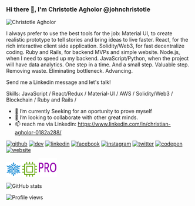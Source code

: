 ### Hi there 👋, I'm Christotle Agholor @johnchristotle

![Christotle Agholor](https://user-images.githubusercontent.com/10975011/90856334-9c3cce00-e379-11ea-9461-629f11d958f4.png)

I always prefer to use the best tools for the job: 
Material UI, to create realistic prototype to tell stories and bring ideas to live faster. 
React, for the rich interactive client side application. 
Solidity/Web3, for fast decentralize coding.
Ruby and Rails, for backend MVPs and simple website.
Node.js, when I need to speed up my backend. 
JavaScript/Python, when the project will have data analytics. 
One step in a time. And a small step. Valuable step. Removing waste. Eliminating bottleneck. Advancing.

Send me a Linkedin message and let's talk!


Skills: JavaScript / React/Redux / Material-UI / AWS / Solidity/Web3 / Blockchain / Ruby and Rails /

- 👀 I’m currently Seeking for an oportunity to prove myself
- 💞️ I’m looking to collaborate with other great minds.
- 📫 reach me via Linkedin: https://www.linkedin.com/in/christian-agholor-0182a288/


[<img src='https://cdn.jsdelivr.net/npm/simple-icons@3.0.1/icons/github.svg' alt='github' height='40'>](https://github.com/johnchristotle)  [<img src='https://cdn.jsdelivr.net/npm/simple-icons@3.0.1/icons/dev-dot-to.svg' alt='dev' height='40'>](https://dev.to/johnchristotle)  [<img src='https://cdn.jsdelivr.net/npm/simple-icons@3.0.1/icons/linkedin.svg' alt='linkedin' height='40'>](https://www.linkedin.com/in/christian-agholor-0182a288/)  [<img src='https://cdn.jsdelivr.net/npm/simple-icons@3.0.1/icons/facebook.svg' alt='facebook' height='40'>](https://www.facebook.com/johnchristotle)  [<img src='https://cdn.jsdelivr.net/npm/simple-icons@3.0.1/icons/instagram.svg' alt='instagram' height='40'>](https://www.instagram.com/johnchristotle1/)  [<img src='https://cdn.jsdelivr.net/npm/simple-icons@3.0.1/icons/twitter.svg' alt='twitter' height='40'>](https://twitter.com/john_christotle)  [<img src='https://cdn.jsdelivr.net/npm/simple-icons@3.0.1/icons/codepen.svg' alt='codepen' height='40'>](https://codepen.io/johnchristotle)  [<img src='https://cdn.jsdelivr.net/npm/simple-icons@3.0.1/icons/icloud.svg' alt='website' height='40'>](https://johnchristotle.netlify.app)  

<a href='https://archiveprogram.github.com/'><img src='https://raw.githubusercontent.com/acervenky/animated-github-badges/master/assets/acbadge.gif' width='40' height='40'></a> <a href='https://docs.github.com/en/developers'><img src='https://raw.githubusercontent.com/acervenky/animated-github-badges/master/assets/devbadge.gif' width='40' height='40'></a> <a href='https://github.com/pricing'><img src='https://raw.githubusercontent.com/acervenky/animated-github-badges/master/assets/pro.gif' width='50' height='50'></a>

![GitHub stats](https://github-readme-stats.vercel.app/api?username=johnchristotle&show_icons=true)  

![Profile views](https://gpvc.arturio.dev/johnchristotle)  
